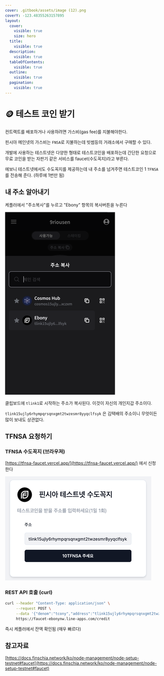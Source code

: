 ```yaml
---
cover: .gitbook/assets/image (12).png
coverY: -123.48355263157895
layout:
  cover:
    visible: true
    size: hero
  title:
    visible: true
  description:
    visible: true
  tableOfContents:
    visible: true
  outline:
    visible: true
  pagination:
    visible: true
---
```


# 🪙 테스트 코인 받기

컨트랙트를 배포하거나 사용하려면 가스비(gas fee)를 지불해야한다.

핀시아 메인넷의 가스비는 `FNSA`로 지불하는데 빗썸등의 거래소에서 구매할 수 있다.

개발에 사용하는 테스트넷은 다양한 형태로 테스트코인을 배포하는데 간단한 요청으로 무료 코인을 받는 자판기 같은 서비스를 faucet(수도꼭지)라고 부른다.

에보니 테스트넷에서도 수도꼭지를 제공하는데 내 주소를 넘겨주면 테스트코인 1 `TFNSA`를 전송해 준다. (하루에 1번만 됨)

## 내 주소 알아내기

케플러에서 "주소복사"를 누르고 "Ebony" 항목의 복사버튼을 누른다

![](<.gitbook/assets/image (10).png>)

클립보드에 `tlink1`로 시작하는 주소가 복사된다. 이것이 자신의 개인지갑 주소이다.

`tlink15ujly6rhympqrsqnxgmt2twzesmr8yyqclfsyk` 은 김택배의 주소이니 무엇이든 많이 보내도 상관없다.&#x20;

## TFNSA 요청하기

### TFNSA 수도꼭지 (브라우져)

[https://tfnsa-faucet.vercel.app/](https://tfnsa-faucet.vercel.app/) 에서 신청한다

![](.gitbook/assets/tfnsa-faucet.png)

### REST API 호출 (curl)

```bash
curl --header "Content-Type: application/json" \
     --request POST \
     --data '{"denom":"tcony","address":"tlink15ujly6rhympqrsqnxgmt2twzesmr8yyqclfsyk"}' \
     https://faucet-ebonynw.line-apps.com/credit
```



즉시 케플러에서 잔액 확인됨 (매우 빠르다)

## 참고자료

[https://docs.finschia.network/ko/node-management/node-setup-testnet#faucet](https://docs.finschia.network/ko/node-management/node-setup-testnet#faucet)
